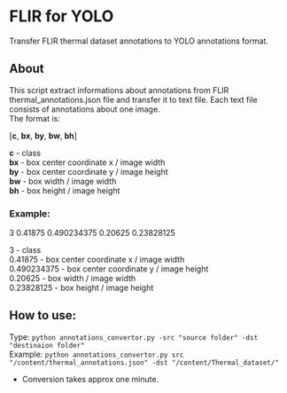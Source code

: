 # FLIR for YOLO
Transfer FLIR thermal dataset annotations to YOLO annotations format. 

## About
This script extract informations about annotations from FLIR thermal_annotations.json file and transfer it to text file. Each text file consists of annotations about one image.  
The format is:  

[**c**,  **bx**, **by**, **bw**, **bh**]

**c** -  class  
**bx** - box center coordinate x / image width  
**by** - box center coordinate y / image height  
**bw** - box width / image width  
**bh** - box height / image height  

  ### **Example:**
  3 0.41875 0.490234375 0.20625 0.23828125
  
  3 - class  
  0.41875 - box center coordinate x / image width  
  0.490234375 - box center coordinate y / image height  
  0.20625 - box width / image width  
  0.23828125 - box height / image height  
  
## How to use:  
Type: `python annotations_convertor.py -src "source folder" -dst "destinaion folder"`  
Example: `python annotations_convertor.py src "/content/thermal_annotations.json" -dst "/content/Thermal_dataset/"`

* Conversion takes approx one minute.
